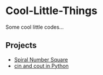 Cool-Little-Things
==================

Some cool little codes...

Projects
--------

+ [Spiral Number Square](projects/spiral-number-square)
+ [cin and cout in Python](projects/cin-cout)
